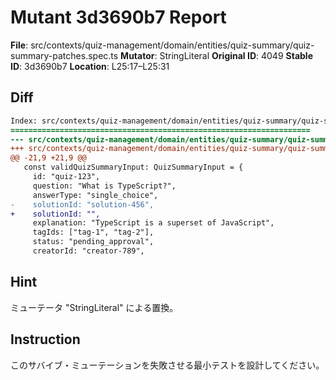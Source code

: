 # Mutant 3d3690b7 Report

**File**: src/contexts/quiz-management/domain/entities/quiz-summary/quiz-summary-patches.spec.ts
**Mutator**: StringLiteral
**Original ID**: 4049
**Stable ID**: 3d3690b7
**Location**: L25:17–L25:31

## Diff

```diff
Index: src/contexts/quiz-management/domain/entities/quiz-summary/quiz-summary-patches.spec.ts
===================================================================
--- src/contexts/quiz-management/domain/entities/quiz-summary/quiz-summary-patches.spec.ts	original
+++ src/contexts/quiz-management/domain/entities/quiz-summary/quiz-summary-patches.spec.ts	mutated #4049
@@ -21,9 +21,9 @@
   const validQuizSummaryInput: QuizSummaryInput = {
     id: "quiz-123",
     question: "What is TypeScript?",
     answerType: "single_choice",
-    solutionId: "solution-456",
+    solutionId: "",
     explanation: "TypeScript is a superset of JavaScript",
     tagIds: ["tag-1", "tag-2"],
     status: "pending_approval",
     creatorId: "creator-789",
```

## Hint

ミューテータ "StringLiteral" による置換。

## Instruction

このサバイブ・ミューテーションを失敗させる最小テストを設計してください。
